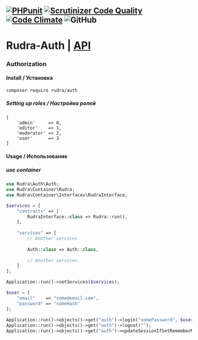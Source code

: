 [![PHPunit](https://github.com/Jagepard/Rudra-Auth/actions/workflows/php.yml/badge.svg)](https://github.com/Jagepard/Rudra-Auth/actions/workflows/php.yml)
[![Scrutinizer Code Quality](https://scrutinizer-ci.com/g/Jagepard/Rudra-Auth/badges/quality-score.png?b=master)](https://scrutinizer-ci.com/g/Jagepard/Rudra-Auth/?branch=master)
[![Code Climate](https://codeclimate.com/github/Jagepard/Rudra-Auth/badges/gpa.svg)](https://codeclimate.com/github/Jagepard/Rudra-Auth)
![GitHub](https://img.shields.io/github/license/jagepard/Rudra-Auth.svg)
-----

# Rudra-Auth | [API](https://github.com/Jagepard/Rudra-Auth/blob/master/docs.md "Documentation API")
### Authorization

#### Install / Установка
```composer require rudra/auth```

##### Setting up roles / Настройка ролей
```
[
    'admin'     => 0,
    'editor'    => 1,
    'moderator' => 2,
    'user'      => 3
]
```
#### Usage / Использование
##### use container
```php
use Rudra\Auth\Auth;
use Rudra\Container\Rudra;
use Rudra\Container\Interfaces\RudraInterface;

$services = [
    "contracts" => [
        RudraInterface::class => Rudra::run(),
    ],
    
    "services" => [
        // Another services
        
        Auth::class => Auth::class,
        
        // Another services
    ]
];
```
```php
Application::run()->setServices($services); 
```
```php
$user = [
    "email"    => "some@email.com",
    "password" => "someHash"
];
    
Application::run()->objects()->get("auth")->login("somePassword", $user, "dashboard", "Please enter correct information");
Application::run()->objects()->get("auth")->logout("");
Application::run()->objects()->get("auth")->updateSessionIfSetRememberMe("login");
```

